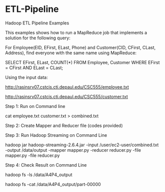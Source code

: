 # ETL-Pipeline
Hadoop ETL Pipeline Examples

This examples shows how to run a MapReduce job that implements a solution for the following query:


For Employee(EID, EFirst, ELast, Phone) and Customer(CID, CFirst, CLast, Address), find everyone with the same name using MapReduce:

SELECT EFirst, ELast, COUNT(*)
FROM Employee, Customer
WHERE EFirst = CFirst AND ELast = CLast;

Using the input data:

http://rasinsrv07.cstcis.cti.depaul.edu/CSC555/employee.txt

http://rasinsrv07.cstcis.cti.depaul.edu/CSC555/customer.txt

Step 1: Run on Command line

cat employee.txt customer.txt > combined.txt

Step 2: Create Mapper and Reducer file (codes provided)

Step 3: Run Hadoop Streaming on Command Line

hadoop jar hadoop-streaming-2.6.4.jar -input /user/ec2-user/combined.txt -output /data/output -mapper mapper.py -reducer reducer.py -file mapper.py -file reducer.py

Step 4: Check Result on Command Line

hadoop fs -ls /data/A4P4_output

hadoop fs -cat /data/A4P4_output/part-00000

